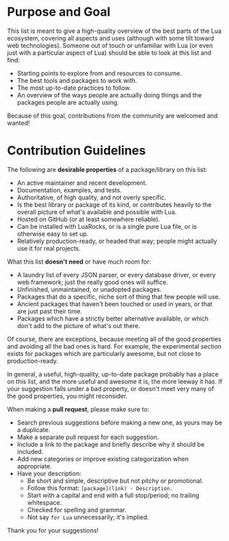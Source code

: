 # Purpose and Goal
This list is meant to give a high-quality overview of the best parts of the Lua ecosystem, covering all aspects and uses (although with some tilt toward web technologies). Someone out of touch or unfamiliar with Lua (or even just with a particular aspect of Lua) should be able to look at this list and find:
- Starting points to explore from and resources to consume.
- The best tools and packages to work with.
- The most up-to-date practices to follow.
- An overview of the ways people are actually doing things and the packages people are actually using.

Because of this goal, contributions from the community are welcomed and wanted!

# Contribution Guidelines

The following are **desirable properties** of a package/library on this list:
- An active maintainer and recent development.
- Documentation, examples, and tests.
- Authoritative, of high quality, and not overly specific.
- Is the best library or package of its kind, or contributes heavily to the overall picture of what's available and possible with Lua.
- Hosted on GitHub (or at least somewhere reliable).
- Can be installed with LuaRocks, or is a single pure Lua file, or is otherwise easy to set up.
- Relatively production-ready, or headed that way; people might actually use it for real projects.

What this list **doesn't need** or have much room for:
- A laundry list of every JSON parser, or every database driver, or every web framework; just the really good ones will suffice.
- Unfinished, unmaintained, or unadopted packages.
- Packages that do a specific, niche sort of thing that few people will use.
- Ancient packages that haven't been touched or used in years, or that are just past their time.
- Packages which have a strictly better alternative available, or which don't add to the picture of what's out there.

Of course, there are exceptions, because meeting all of the good properties and avoiding all the bad ones is hard. For example, the experimental section exists for packages which are particularly awesome, but not close to production-ready.

In general, a useful, high-quality, up-to-date package probably has a place on this list, and the more useful and awesome it is, the more leeway it has. If your suggestion falls under a bad property, or doesn't meet very many of the good properties, you might reconsider.

When making a **pull request**, please make sure to:
- Search previous suggestions before making a new one, as yours may be a duplicate.
- Make a separate pull request for each suggestion.
- Include a link to the package and briefly describe why it should be included.
- Add new categories or improve existing categorization when appropriate.
- Have your description:
  - Be short and simple, descriptive but not pitchy or promotional.
  - Follow this format: `[package](link) - Description.`
  - Start with a capital and end with a full stop/period; no trailing whitespace.
  - Checked for spelling and grammar.
  - Not say `for Lua` unnecessarily; it's implied.

Thank you for your suggestions!
